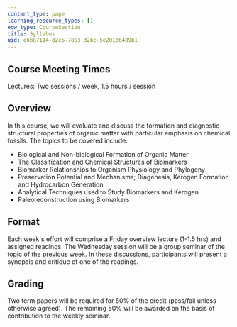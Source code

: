 ```yaml
---
content_type: page
learning_resource_types: []
ocw_type: CourseSection
title: Syllabus
uid: e6b87114-d2c5-7853-32bc-5e20166489b1
---
```


Course Meeting Times
--------------------

Lectures: Two sessions / week, 1.5 hours / session

Overview
--------

In this course, we will evaluate and discuss the formation and diagnostic structural properties of organic matter with particular emphasis on chemical fossils. The topics to be covered include:

*   Biological and Non-biological Formation of Organic Matter
*   The Classification and Chemical Structures of Biomarkers
*   Biomarker Relationships to Organism Physiology and Phylogeny
*   Preservation Potential and Mechanisms; Diagenesis, Kerogen Formation and Hydrocarbon Generation
*   Analytical Techniques used to Study Biomarkers and Kerogen
*   Paleoreconstruction using Biomarkers

Format
------

Each week's effort will comprise a Friday overview lecture (1-1.5 hrs) and assigned readings. The Wednesday session will be a group seminar of the topic of the previous week. In these discussions, participants will present a synopsis and critique of one of the readings.

Grading
-------

Two term papers will be required for 50% of the credit (pass/fail unless otherwise agreed). The remaining 50% will be awarded on the basis of contribution to the weekly seminar.